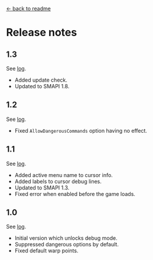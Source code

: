 ﻿[← back to readme](README.md)

# Release notes

## 1.3
See [log](https://github.com/Pathoschild/StardewMods/compare/640f34be5d6f80ca8f2924853537a8d8d1b145bd...debug-mode/1.3).

* Added update check.
* Updated to SMAPI 1.8.

## 1.2
See [log](https://github.com/Pathoschild/StardewMods/compare/debug-mode/1.1...debug-mode/1.2).

* Fixed `AllowDangerousCommands` option having no effect.

## 1.1
See [log](https://github.com/Pathoschild/StardewMods/compare/debug-mode/1.0...debug-mode/1.1).

* Added active menu name to cursor info.
* Added labels to cursor debug lines.
* Updated to SMAPI 1.3.
* Fixed error when enabled before the game loads.

## 1.0
See [log](https://github.com/Pathoschild/StardewMods/compare/9bb5254c787722f0e2022976ebbf064c07ebc1e9...debug-mode/1.0).

* Initial version which unlocks debug mode.
* Suppressed dangerous options by default.
* Fixed default warp points.
